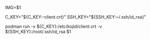 IMG=$1

C_KEY="${C_KEY:-client.crt}"
SSH_KEY="${SSH_KEY:~/.ssh/id_rsa}"

podman run -v ${C_KEY}:/etc/kojid/client.crt -v ${SSH_KEY}:/root/.ssh/id_rsa $1
